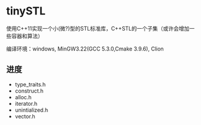 tinySTL
=============

使用C++11实现一个小(微?)型的STL标准库，C++STL的一个子集（或许会增加一些容器和算法）

编译环境：windows, MinGW3.22(GCC 5.3.0,Cmake 3.9.6), Clion

## 进度

* type_traits.h
* construct.h
* alloc.h
* iterator.h
* unintialized.h
* vector.h
